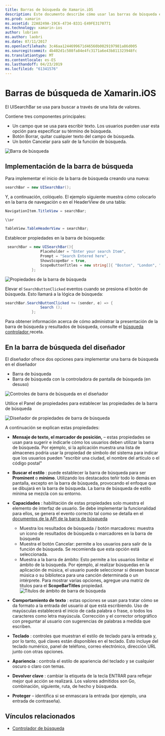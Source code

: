 ```yaml
---
title: Barras de búsqueda de Xamarin.iOS
description: Este documento describe cómo usar las barras de búsqueda en Xamarin.iOS. Describe cómo crear barras de búsqueda en un guión gráfico y mediante programación.
ms.prod: xamarin
ms.assetid: 22A8249A-19C6-4734-8331-E49FE3170771
ms.technology: xamarin-ios
author: lobrien
ms.author: laobri
ms.date: 07/11/2017
ms.openlocfilehash: 3c46aa1244699671d46560b0029197981a86d005
ms.sourcegitcommit: 4b402d1c508fa84e4fc3171a6e43b811323948fc
ms.translationtype: MT
ms.contentlocale: es-ES
ms.lasthandoff: 04/23/2019
ms.locfileid: "61341576"
---
```

# <a name="search-bars-in-xamarinios"></a>Barras de búsqueda de Xamarin.iOS

El UISearchBar se usa para buscar a través de una lista de valores. 

Contiene tres componentes principales: 

- Un campo que se usa para escribir texto. Los usuarios pueden usar esta opción para especificar su término de búsqueda.
- Botón Borrar, quitar cualquier texto del campo de búsqueda.
- Un botón Cancelar para salir de la función de búsqueda.

![Barra de búsqueda](searchbar-images/image1.png)

## <a name="implementing-the-search-bar"></a>Implementación de la barra de búsqueda

Para implementar el inicio de la barra de búsqueda creando una nueva:

```csharp
searchBar = new UISearchBar();
```

Y, a continuación, colóquelo. El ejemplo siguiente muestra cómo colocarlo en la barra de navegación o en el HeaderView de una tabla:

```csharp
NavigationItem.TitleView = searchBar;

\\or

TableView.TableHeaderView = searchBar;
```

Establecer propiedades en la barra de búsqueda:

```csharp
 searchBar = new UISearchBar(){
                Placeholder = "Enter your search Item",
                Prompt = "Search Entered here",
                ShowsScopeBar = true,
                ScopeButtonTitles = new string[]{ "Boston", "London", "SF" },
            };
```

![Propiedades de la barra de búsqueda](searchbar-images/image6.png)

Elevar el `SearchButtonClicked` eventos cuando se presiona el botón de búsqueda. Esto llamará a la lógica de búsqueda:

```csharp
searchBar.SearchButtonClicked += (sender, e) => {
                Search ();
            };
```

Para obtener información acerca de cómo administrar la presentación de la barra de búsqueda y resultados de búsqueda, consulte el [búsqueda controlador ](https://github.com/xamarin/recipes/tree/master/Recipes/ios/content_controls/search-controller) receta.

## <a name="using-the-search-bar-in-the-designer"></a>En la barra de búsqueda del diseñador

El diseñador ofrece dos opciones para implementar una barra de búsqueda en el diseñador

- Barra de búsqueda
- Barra de búsqueda con la controladora de pantalla de búsqueda (en desuso)

![Controles de barra de búsqueda en el diseñador](searchbar-images/image2.png)

Utilice el Panel de propiedades para establecer las propiedades de la barra de búsqueda

![Diseñador de propiedades de barra de búsqueda](searchbar-images/image3.png)

A continuación se explican estas propiedades:

- **Mensaje de texto, el marcador de posición,** – estas propiedades se usan para sugerir e indicarle cómo los usuarios deben utilizar la barra de búsqueda. Por ejemplo, si la aplicación muestra una lista de almacenes podría usar la propiedad de símbolo del sistema para indicar que los usuarios pueden "escribir una ciudad, el nombre del artículo o el código postal"
- **Buscar el estilo** : puede establecer la barra de búsqueda para ser **Prominent** o **mínimo**. Utilizando los destacados teñir todo lo demás en pantalla, excepto en la barra de búsqueda, provocando el enfoque que se dibujará en la barra de búsqueda. La barra de búsqueda de estilo mínima se mezcla con su entorno.
- **Capacidades** : habilitación de estas propiedades solo muestra el elemento de interfaz de usuario. Se debe implementar la funcionalidad para ellos, se genera el evento correcto tal como se detalla en el [documentos de la API de la barra de búsqueda](xref:UIKit.UISearchBar)
    - Muestra los resultados de búsqueda / botón marcadores: muestra un icono de resultados de búsqueda o marcadores en la barra de búsqueda
    - Muestra el botón Cancelar: permite a los usuarios para salir de la función de búsqueda. Se recomienda que esta opción está seleccionada.
    - Muestra a la barra de ámbito: Esto permite a los usuarios limitar el ámbito de la búsqueda. Por ejemplo, al realizar búsquedas en la aplicación de música, el usuario puede seleccionar si desean buscar música o su biblioteca para una canción determinada o un intérprete. Para mostrar varias opciones, agregue una matriz de títulos para el **ScopeBarTitles** propiedad.
    ![Títulos de ámbito de barra de búsqueda](searchbar-images/image4.png)

- **Comportamiento de texto** : estas opciones se usan para tratar cómo se da formato a la entrada del usuario al que está escribiendo. Uso de mayúsculas establecerá el inicio de cada palabra o frase, o todos los caracteres como letra mayúscula. Corrección y el corrector ortográfico con preguntar al usuario con sugerencias de palabras a medida que escriben.
- **Teclado** : controles que muestran el estilo de teclado para la entrada y, por lo tanto, qué claves están disponibles en el teclado. Esto incluye del teclado numérico, panel de teléfono, correo electrónico, dirección URL junto con otras opciones.
- **Apariencia** : controla el estilo de apariencia del teclado y se cualquier oscuro o claro con temas.
- **Devolver clave** : cambiar la etiqueta de la tecla ENTRAR para reflejar mejor qué acción se realizará. Los valores admitidos son Go, combinación, siguiente, ruta, de hecho y búsqueda.
- **Proteger** – identifica si se enmascara la entrada (por ejemplo, una entrada de contraseña).

## <a name="related-links"></a>Vínculos relacionados

- [Controlador de búsqueda](https://github.com/xamarin/recipes/tree/master/Recipes/ios/content_controls/search-controller)
